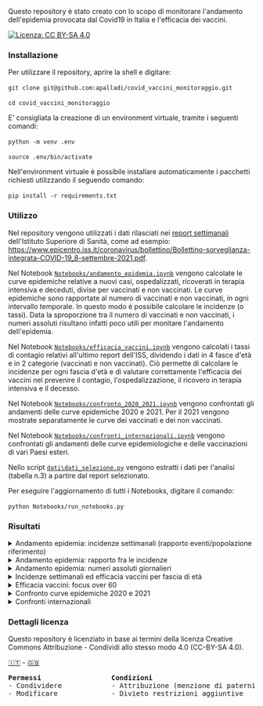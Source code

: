 Questo repository è stato creato con lo scopo di monitorare l'andamento dell'epidemia provocata dal Covid19 in Italia e l'efficacia dei vaccini.

[![Licenza: CC BY-SA 4.0](https://img.shields.io/badge/License-CC%20BY--SA%204.0-lightgrey.svg)](#dettagli-licenza)


### Installazione

Per utilizzare il repository, aprire la shell e digitare:

`git clone git@github.com:apalladi/covid_vaccini_monitoraggio.git` 

`cd covid_vaccini_monitoraggio`

E' consigliata la creazione di un environment virtuale, tramite i seguenti comandi:

`python -m venv .env`

`source .env/bin/activate`

Nell'environment virtuale è possibile installare automaticamente i pacchetti richiesti utilizzando il seguendo comando:

`pip install -r requirements.txt` 


### Utilizzo

Nel repository vengono utilizzati i dati rilasciati nei [report settimanali](https://www.epicentro.iss.it/coronavirus/aggiornamenti) dell'Istituto Superiore di Sanità, come ad esempio: https://www.epicentro.iss.it/coronavirus/bollettino/Bollettino-sorveglianza-integrata-COVID-19_8-settembre-2021.pdf.


Nel Notebook [`Notebooks/andamento_epidemia.ipynb`](https://github.com/apalladi/covid_vaccini_monitoraggio/blob/main/Notebooks/andamento_epidemia.ipynb) vengono calcolate le curve epidemiche relative a nuovi casi, ospedalizzati, ricoverati in terapia intensiva e deceduti, divise per vaccinati e non vaccinati. Le curve epidemiche sono rapportate al numero di vaccinati e non vaccinati, in ogni intervallo temporale. In questo modo è possibile calcolare le incidenze (o tassi). Data la sproporzione tra il numero di vaccinati e non vaccinati, i numeri assoluti risultano infatti poco utili per monitare l'andamento dell'epidemia. 


Nel Notebook [`Notebooks/efficacia_vaccini.ipynb`](https://github.com/apalladi/covid_vaccini_monitoraggio/blob/main/Notebooks/efficacia_vaccini.ipynb) vengono calcolati i tassi di contagio relativi all'ultimo report dell'ISS, dividendo i dati in 4 fasce d'età e in 2 categorie (vaccinati e non vaccinati). Ciò permette di calcolare le incidenze per ogni fascia d'età e di valutare correttamente l'efficacia dei vaccini nel prevenire il contagio, l'ospedalizzazione, il ricovero in terapia intensiva e il decesso. 


Nel Notebook [`Notebooks/confronto_2020_2021.ipynb`](https://github.com/apalladi/covid_vaccini_monitoraggio/blob/main/Notebooks/confronto_2020_2021.ipynb) vengono confrontati gli andamenti delle curve epidemiche 2020 e 2021. Per il 2021 vengono mostrate separatamente le curve dei vaccinati e dei non vaccinati. 

Nel Notebook [`Notebooks/confronti_internazionali.ipynb`](https://github.com/apalladi/covid_vaccini_monitoraggio/blob/main/Notebooks/confronti_internazionali.ipynb) vengono confrontati gli andamenti delle curve epidemiologiche e delle vaccinazioni di vari Paesi esteri. 

Nello script [`dati\dati_selezione.py`](https://github.com/apalladi/covid_vaccini_monitoraggio/blob/main/dati/dati_selezione.py) vengono estratti i dati per l'analisi (tabella n.3) a partire dal report selezionato.


Per eseguire l'aggiornamento di tutti i Notebooks, digitare il comando:

`python Notebooks/run_notebooks.py`



### Risultati

<details>
  <summary>Andamento epidemia: incidenze settimanali (rapporto eventi/popolazione riferimento)</summary>
  <p align="center"><img width="750" src="/risultati/andamento_epidemia.png"></p>
</details>

<details>
  <summary>Andamento epidemia: rapporto fra le incidenze</summary>
  <p align="center"><img width="750" src="/risultati/rapporto_tra_tassi.png"></p>
</details>

<details>
  <summary>Andamento epidemia: numeri assoluti giornalieri</summary>
  <p align="center"><img width="750" src="/risultati/andamento_epidemia_num_assoluti.png"></p>
</details>

<details>
  <summary>Incidenze settimanali ed efficacia vaccini per fascia di età</summary>
  <p align="center"><img width="750" src="/risultati/tassi_efficacia.png"></p>
</details>

<details>
  <summary>Efficacia vaccini: focus over 60</summary>
  <p align="center"><img width="750" src="/risultati/focus_over60.png"></p>
</details>

<details>
  <summary>Confronto curve epidemiche 2020 e 2021</summary>
  <p align="center"><img width="750" src="/risultati/confrontro_2020_2021.png"></p>
</details>

<details>
  <summary>Confronti internazionali</summary>
    <details>
      <summary>Confronto incidenza contagi tra Bulgaria, Romania e Portogallo</summary>
      <p align="center"><img width="750" src="/risultati/confronto_nazioni_epidemia-vaccino.png"></p>
    </details>
</details>


### Dettagli licenza

Questo repository è licenziato in base ai termini della licenza Creative Commons Attribuzione - Condividi allo stesso modo 4.0  (CC-BY-SA 4.0).

[:it:](https://creativecommons.org/licenses/by/4.0/deed.it) - [:gb:](https://creativecommons.org/licenses/by/4.0/)
<pre>
<b>Permessi</b>                 <b>Condizioni</b>
- Condividere            - Attribuzione (menzione di paternità adeguata)
- Modificare             - Divieto restrizioni aggiuntive    
</pre>
